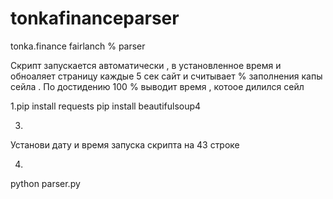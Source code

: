# tonkafinanceparser
tonka.finance fairlanch % parser

Скрипт запускается автоматически , в установленное время  и обноаляет страницу каждые 5 сек сайт и считывает % заполнения капы сейла .
По достидению 100 % выводит время , котоое дилился сейл 

1.pip install requests
pip install beautifulsoup4

3.
Установи дату и время запуска скрипта на 43 строке 

4.
python parser.py
